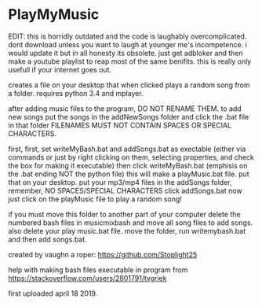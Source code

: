 # PlayMyMusic

EDIT: this is horridly outdated and the code is laughably overcomplicated. dont download unless you want to laugh at younger me's incompetence. i would update it but in all honesty its obsolete. just get adbloker and then make a youtube playlist to reap most of the same benifits. this is really only usefull if your internet goes out.

creates a file on your desktop that when clicked plays a random song from a folder. requires python 3.4 and mplayer.

after adding music files to the program, DO NOT RENAME THEM.
to add new songs put the songs in the addNewSongs folder and click the .bat file in that folder
FILENAMES MUST NOT CONTAIN SPACES OR SPECIAL CHARACTERS.

first, first, set writeMyBash.bat and addSongs.bat as exectable (either via commands or just by right clicking on them, selecting properties, and check the box for making it executable)
then click writeMyBash.bat (emphisis on the .bat ending NOT the python file)
this will make a playMusic.bat file. put that on your desktop.
put your mp3/mp4 files in the addSongs folder, remember, NO SPACES/SPECIAL CHARACTERS
click addSongs.bat 
now just click on the playMusic file to play a random song!

if you must move this folder to another part of your computer delete the numbered bash files in musicmixbash and move all song files to add songs. also delete your play music.bat file. move the folder, run writemybash.bat and then add songs.bat.

created by vaughn a roper: https://github.com/Stoplight25

help with making bash files executable in program from https://stackoverflow.com/users/2801791/tvgriek

first uploaded april 18 2019.
